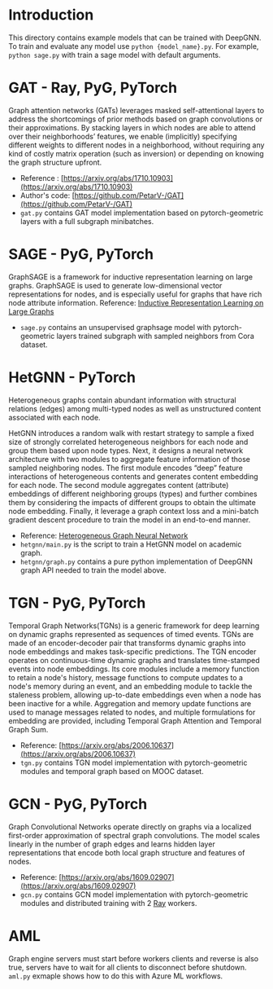 # Introduction

This directory contains example models that can be trained with DeepGNN. To train and evaluate any model use `python {model_name}.py`. For example, `python sage.py` with train a sage model with default arguments.

# GAT - Ray, PyG, PyTorch

Graph attention networks (GATs) leverages masked self-attentional layers to address the shortcomings of prior methods based on graph convolutions or their approximations. By stacking layers in which nodes are able to attend over their neighborhoods’ features, we enable (implicitly) specifying different weights to different nodes in a neighborhood, without requiring any kind of costly matrix operation (such as inversion) or depending on knowing the graph structure upfront.

- Reference : [https://arxiv.org/abs/1710.10903](https://arxiv.org/abs/1710.10903)
- Author's code: [https://github.com/PetarV-/GAT](https://github.com/PetarV-/GAT)
- `gat.py` contains GAT model implementation based on pytorch-geometric layers with a full subgraph minibatches.

# SAGE - PyG, PyTorch

GraphSAGE is a framework for inductive representation learning on large graphs. GraphSAGE is used to generate low-dimensional vector representations for nodes, and is especially useful for graphs that have rich node attribute information.
Reference: [Inductive Representation Learning on Large Graphs](https://cs.stanford.edu/people/jure/pubs/graphsage-nips17.pdf)

- `sage.py` contains an unsupervised graphsage model with pytorch-geometric layers trained subgraph with sampled neighbors from Cora dataset.

# HetGNN - PyTorch

Heterogeneous graphs contain abundant information with structural relations (edges) among multi-typed nodes as well as unstructured content associated with each node.

HetGNN introduces a random walk with restart strategy to sample a fixed size of strongly correlated heterogeneous neighbors for each node and group them based upon node types. Next, it designs a neural network architecture with two modules to aggregate feature information of those sampled neighboring nodes. The first module encodes “deep” feature interactions of heterogeneous contents and generates content embedding for each node. The second module aggregates content (attribute) embeddings of different neighboring groups (types) and further combines them by considering the impacts of different groups to obtain the ultimate node embedding. Finally, it  leverage a graph context loss and a mini-batch gradient descent procedure to train the model in an end-to-end manner.

- Reference: [Heterogeneous Graph Neural Network](https://www3.nd.edu/~dial/publications/zhang_2019_heterogeneous.pdf)
- `hetgnn/main.py` is the script to train a HetGNN model on academic graph.
- `hetgnn/graph.py` contains a pure python implementation of DeepGNN graph API needed to train the model above.


# TGN - PyG, PyTorch

Temporal Graph Networks(TGNs) is a generic framework for deep learning on dynamic graphs represented as sequences of timed events.
TGNs are made of an encoder-decoder pair that transforms dynamic graphs into node embeddings and makes task-specific predictions.
The TGN encoder operates on continuous-time dynamic graphs and translates time-stamped events into node embeddings. Its core modules
include a memory function to retain a node's history, message functions to compute updates to a node's memory during an event, and an
embedding module to tackle the staleness problem, allowing up-to-date embeddings even when a node has been inactive for a while.
Aggregation and memory update functions are used to manage messages related to nodes, and multiple formulations for embedding are provided,
including Temporal Graph Attention and Temporal Graph Sum.

- Reference: [https://arxiv.org/abs/2006.10637](https://arxiv.org/abs/2006.10637)
- `tgn.py` contains TGN model implementation with pytorch-geometric modules and temporal graph based on MOOC dataset.

# GCN - PyG, PyTorch

Graph Convolutional Networks operate directly on graphs via a localized first-order approximation of spectral graph convolutions.
The model scales linearly in the number of graph edges and learns hidden layer representations that encode both local graph structure and features of nodes.

- Reference: [https://arxiv.org/abs/1609.02907](https://arxiv.org/abs/1609.02907)
- `gcn.py` contains GCN model implementation with pytorch-geometric modules and distributed training with 2 [Ray](https://www.ray.io/) workers.

# AML

Graph engine servers must start before workers clients and reverse is also true, servers have to wait for all clients to disconnect before shutdown.
`aml.py` exmaple shows how to do this with Azure ML workflows.

